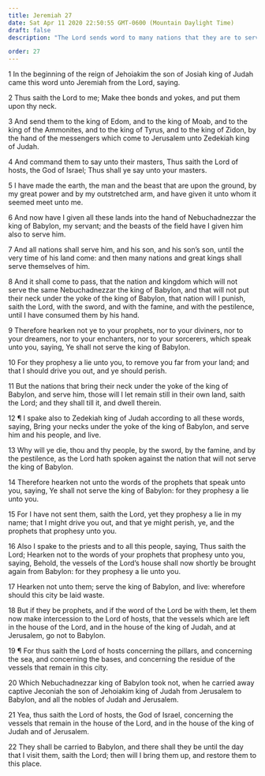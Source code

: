 ```yaml
---
title: Jeremiah 27
date: Sat Apr 11 2020 22:50:55 GMT-0600 (Mountain Daylight Time)
draft: false
description: "The Lord sends word to many nations that they are to serve Babylon—The vessels of the Lord’s house will go into Babylon."

order: 27
---
```

    
1 In the beginning of the reign of Jehoiakim the son of Josiah king of Judah came this word unto Jeremiah from the Lord, saying.

2 Thus saith the Lord to me; Make thee bonds and yokes, and put them upon thy neck.

3 And send them to the king of Edom, and to the king of Moab, and to the king of the Ammonites, and to the king of Tyrus, and to the king of Zidon, by the hand of the messengers which come to Jerusalem unto Zedekiah king of Judah.

4 And command them to say unto their masters, Thus saith the Lord of hosts, the God of Israel; Thus shall ye say unto your masters.

5 I have made the earth, the man and the beast that are upon the ground, by my great power and by my outstretched arm, and have given it unto whom it seemed meet unto me.

6 And now have I given all these lands into the hand of Nebuchadnezzar the king of Babylon, my servant; and the beasts of the field have I given him also to serve him.

7 And all nations shall serve him, and his son, and his son’s son, until the very time of his land come: and then many nations and great kings shall serve themselves of him.

8 And it shall come to pass, that the nation and kingdom which will not serve the same Nebuchadnezzar the king of Babylon, and that will not put their neck under the yoke of the king of Babylon, that nation will I punish, saith the Lord, with the sword, and with the famine, and with the pestilence, until I have consumed them by his hand.

9 Therefore hearken not ye to your prophets, nor to your diviners, nor to your dreamers, nor to your enchanters, nor to your sorcerers, which speak unto you, saying, Ye shall not serve the king of Babylon.

10 For they prophesy a lie unto you, to remove you far from your land; and that I should drive you out, and ye should perish.

11 But the nations that bring their neck under the yoke of the king of Babylon, and serve him, those will I let remain still in their own land, saith the Lord; and they shall till it, and dwell therein.

12 ¶ I spake also to Zedekiah king of Judah according to all these words, saying, Bring your necks under the yoke of the king of Babylon, and serve him and his people, and live.

13 Why will ye die, thou and thy people, by the sword, by the famine, and by the pestilence, as the Lord hath spoken against the nation that will not serve the king of Babylon.

14 Therefore hearken not unto the words of the prophets that speak unto you, saying, Ye shall not serve the king of Babylon: for they prophesy a lie unto you.

15 For I have not sent them, saith the Lord, yet they prophesy a lie in my name; that I might drive you out, and that ye might perish, ye, and the prophets that prophesy unto you.

16 Also I spake to the priests and to all this people, saying, Thus saith the Lord; Hearken not to the words of your prophets that prophesy unto you, saying, Behold, the vessels of the Lord’s house shall now shortly be brought again from Babylon: for they prophesy a lie unto you.

17 Hearken not unto them; serve the king of Babylon, and live: wherefore should this city be laid waste.

18 But if they be prophets, and if the word of the Lord be with them, let them now make intercession to the Lord of hosts, that the vessels which are left in the house of the Lord, and in the house of the king of Judah, and at Jerusalem, go not to Babylon.

19 ¶ For thus saith the Lord of hosts concerning the pillars, and concerning the sea, and concerning the bases, and concerning the residue of the vessels that remain in this city.

20 Which Nebuchadnezzar king of Babylon took not, when he carried away captive Jeconiah the son of Jehoiakim king of Judah from Jerusalem to Babylon, and all the nobles of Judah and Jerusalem.

21 Yea, thus saith the Lord of hosts, the God of Israel, concerning the vessels that remain in the house of the Lord, and in the house of the king of Judah and of Jerusalem.

22 They shall be carried to Babylon, and there shall they be until the day that I visit them, saith the Lord; then will I bring them up, and restore them to this place.
